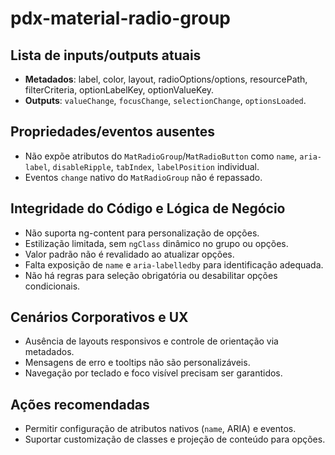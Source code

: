 # pdx-material-radio-group

## Lista de inputs/outputs atuais

- **Metadados**: label, color, layout, radioOptions/options, resourcePath, filterCriteria, optionLabelKey, optionValueKey.
- **Outputs**: `valueChange`, `focusChange`, `selectionChange`, `optionsLoaded`.

## Propriedades/eventos ausentes

- Não expõe atributos do `MatRadioGroup`/`MatRadioButton` como `name`, `aria-label`, `disableRipple`, `tabIndex`, `labelPosition` individual.
- Eventos `change` nativo do `MatRadioGroup` não é repassado.

## Integridade do Código e Lógica de Negócio

- Não suporta ng-content para personalização de opções.
- Estilização limitada, sem `ngClass` dinâmico no grupo ou opções.
- Valor padrão não é revalidado ao atualizar opções.
- Falta exposição de `name` e `aria-labelledby` para identificação adequada.
- Não há regras para seleção obrigatória ou desabilitar opções condicionais.

## Cenários Corporativos e UX

- Ausência de layouts responsivos e controle de orientação via metadados.
- Mensagens de erro e tooltips não são personalizáveis.
- Navegação por teclado e foco visível precisam ser garantidos.

## Ações recomendadas

- Permitir configuração de atributos nativos (`name`, ARIA) e eventos.
- Suportar customização de classes e projeção de conteúdo para opções.
